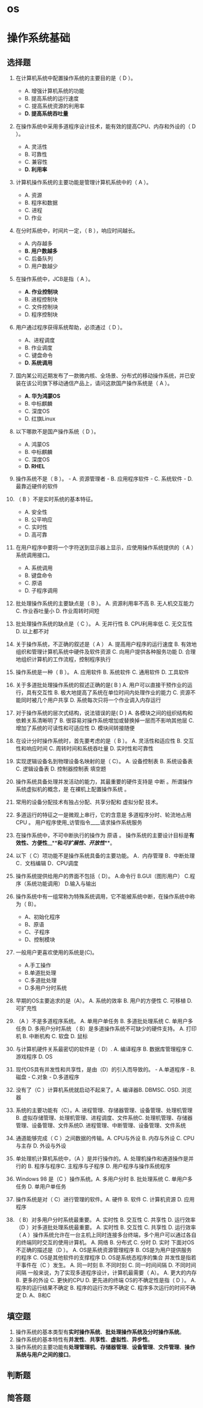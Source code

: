 # os

# 操作系统基础

## 选择题

01. 在计算机系统中配置操作系统的主要目的是（ D ）。

    - A. 增强计算机系统的功能
    - B. 提高系统的运行速度
    - C. 提高系统资源的利用率
    - **D. 提高系统吞吐量**

02. 在操作系统中采用多道程序设计技术，能有效的提高CPU、内存和外设的（ D ）。

    - A. 灵活性
    - B. 可靠性
    - C. 兼容性
    - **D. 利用率**

03. 计算机操作系统的主要功能是管理计算机系统中的（ A ）。

    - A. 资源
    - B. 程序和数据
    - C. 进程
    - D. 作业

04. 在分时系统中，时间片一定，（ B ），响应时间越长。

    - A. 内存越多
    - **B. 用户数越多**
    - C. 后备队列
    - D. 用户数越少

05. 在操作系统中，JCB是指（ A ）。

    - **A. 作业控制块**
    - B. 进程控制块
    - C. 文件控制块
    - D. 程序控制块

06. 用户通过程序获得系统帮助，必须通过（ D ）。

    - A、进程调度
    - B. 作业调度
    - C. 键盘命令
    - **D. 系统调用**

07. 国内某公司近期发布了一款微内核、全场景、分布式的移动操作系统，并已安装在该公司旗下移动通信产品上，请问这款国产操作系统是（ A ）。

    - **A. 华为鸿蒙OS**
    - B. 中标麒麟
    - C. 深度OS
    - D. 红旗Linux

08. 以下哪款不是国产操作系统（ D ）。
    - A. 鸿蒙OS 
    - B. 中标麒麟 
    - C. 深度OS 
    - **D. RHEL**

09.  操作系统不是（ B ）。
    - A. 资源管理者 
    - B. 应用程序软件 
    - C. 系统软件 
    - D. 最靠近硬件的软件
  
10. （ B ）不是实时系统的基本特征。 
    - A. 安全性 
    - B. 公平响应 
    - C. 实时性 
    - D. 高可靠
  
11. 在用户程序中要将一个字符送到显示器上显示，应使用操作系统提供的（ A ）系统调用接口。
    - A. 系统调用 
    - B. 键盘命令 
    - C. 原语 
    - D. 子程序调用
12. 批处理操作系统的主要缺点是（ B ）。 A. 资源利用率不高 B. 无人机交互能力 C. 作业吞吐量小 D. 作业周转时间短
13. 批处理操作系统的缺点是（ C ）。 A. 无并行性 B. CPU利用率低 C. 无交互性 D. 以上都不对
14. 关于操作系统，不正确的叙述是（ A ） A. 提高用户程序的运行速度 B. 有效地组织和管理计算机系统中硬件及软件资源 C. 向用户提供各种服务功能 D. 合理地组织计算机的工作流程，控制程序执行
15. 操作系统是一种（ B ）。 A. 应用软件 B. 系统软件 C. 通用软件 D. 工具软件
16. 关于多道批处理操作系统的叙述正确的是( B ) A. 用户可以直接干预作业的运行，具有交互性 B. 极大地提高了系统在单位时间内处理作业的能力 C. 资源不能同时被几个用户共享 D. 系统每次只将一个作业调入内存运行

17. 对于操作系统的层次式结构，说法错误的是( D ) A. 各模块之间的组织结构和依赖关系清晰明了 B. 很容易对操作系统增加或替换掉一层而不影响其他层 C. 增加了系统的可读性和可适应性 D. 模块间转接随便

18. 在设计分时操作系统时，首先要考虑的是（ B ）。 A. 灵活性和适应性 B. 交互性和响应时间 C. 周转时间和系统吞吐量 D. 实时性和可靠性
19. 实现逻辑设备名到物理设备名映射的是（ C）。 A. 设备控制表 B. 系统设备表 C. 逻辑设备表 D. 控制器控制表 填空题
20. 操作系统具备处理并发活动的能力，其最重要的硬件支持是 中断 。所谓操作系统虚拟机的概念，是 在裸机上配置操作系统 。
21. 常用的设备分配技术有独占分配、共享分配和 虚拟分配 技术。
22. 多道运行的特征之一是微观上串行，它的含意是 多道程序分时、轮流地占用CPU 。 用户程序使用_访管指令____请求操作系统服务
23. 在操作系统中，不可中断执行的操作为 原语 。 操作系统的主要设计目标是**有效性、方便性**__****和**_**可扩展性、开放性**_**。
24. 以下（ C）项功能不是操作系统具备的主要功能。
	A．内存管理  	B．中断处理  	C．文档编辑  	D．CPU调度

25. 操作系统提供给用户的界面不包括（ D）。
	A.命令行       	B.GUI（图形用户）	C.程序（系统功能调用）	D.输入与输出

26. 操作系统中有一组常称为特殊系统调用，它不能被系统中断，在操作系统中称为（ B）。
    - A、初始化程序
    - B、原语
    - C、子程序
    - D、控制模块
27. 一般用户更喜欢使用的系统是(C)。
    - A.手工操作
    - B.单道批处理
    - C.多道批处理
    - D.多用户分时系统
28. 早期的OS主要追求的是（A）。
  A. 系统的效率                        B. 用户的方便性
  C. 可移植                            D. 可扩充性
29.  （A ）不是多道程序系统。
  A. 单用户单任务                      B. 多道批处理系统
  C. 单用户多任务                      D. 多用户分时系统
  （ B）是多道操作系统不可缺少的硬件支持。
  A. 打印机     B. 中断机构            C. 软盘           D. 鼠标
30.  与计算机硬件关系最密切的软件是（ D）.
  A. 编译程序                          B. 数据库管理程序
  C. 游戏程序                          D. OS
31.  现代OS具有并发性和共享性，是由（D）的引入而导致的。
    - A.单道程序
    - B.磁盘
    - C.对象
    - D.多道程序
32. 没有了（C  ）计算机系统就启动不起来了。A. 编译器B. DBMSC. OSD. 浏览器
33. 系统的主要功能有（C）。A. 进程管理、存储器管理、设备管理、处理机管理B. 虚拟存储管理、处理机管理、进程调度、文件系统C. 处理机管理、存储器管理、设备管理、文件系统D. 进程管理、中断管理、设备管理、文件系统
34. 通道能够完成（ C ）之间数据的传输。A. CPU与外设       B. 内存与外设     C. CPU与主存       D. 外设与外设
35. 单处理机计算机系统中，（A  ）是并行操作的。A. 处理机操作和通道操作是并行的     B. 程序与程序C. 主程序与子程序                   D. 用户程序与操作系统程序
36. Windows 98 是（C ）操作系统。A. 多用户分时      B. 批处理系统      C. 单用户多任务    D. 单用户单任务
37. 操作系统是对（ C）进行管理的软件。A. 硬件            B. 软件            C. 计算机资源      D. 应用程序
38. （ B）对多用户分时系统最重要。
  A. 实时性          B. 交互性          C. 共享性          D. 运行效率
（D  ）对多道批处理系统最重要。
  A. 实时性          B. 交互性          C. 共享性          D. 运行效率
（ A ）操作系统允许在一台主机上同时连接多台终端，多个用户可以通过各自的终端同时交互的使用计算机。
  A. 网络            B. 分布式          C. 分时            D. 实时
下面对OS不正确的描述是（D ）。
  A. OS是系统资源管理程序              B. OS是为用户提供服务的程序
  C. OS是其他软件的支撑程序            D. OS是系统态程序的集合
并发性是指若干事件在（C  ）发生。
  A. 同一时刻                 B. 不同时刻
  C. 同一时间间隔             D. 不同时间间隔
一般来说，为了实现多道程序设计，计算机最需要（ A）。
  A. 更大的内存                        B. 更多的外设
  C. 更快的CPU                         D. 更先进的终端
OS的不确定性是指（ D ）。
  A. 程序的运行结果不确定              B. 程序的运行次序不确定
  C. 程序多次运行的时间不确定          D. A、B和C

## 填空题

01. 操作系统的基本类型有**实时操作系统**、**批处理操作系统及分时操作系统**。
02. 操作系统的基本特性有**并发性**、**共享性**、**虚拟性**、**异步性**。
03. 操作系统的主要功能有**处理管理机**、**存储器管理**、**设备管理**、**文件管理**、**操作系统与用户之间的接口**。

## 判断题

## 简答题
